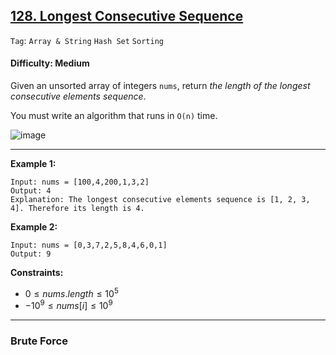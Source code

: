 ## [128. Longest Consecutive Sequence](https://leetcode.com/problems/longest-consecutive-sequence)

```Tag```: ```Array & String``` ```Hash Set``` ```Sorting```

#### Difficulty: Medium

Given an unsorted array of integers ```nums```, return _the length of the longest consecutive elements sequence_.

You must write an algorithm that runs in ```O(n)``` time.

![image](https://github.com/quananhle/Python/assets/35042430/ba7c4e55-67d8-4a2c-8f5c-f13ab21ab459)

---

__Example 1:__
```
Input: nums = [100,4,200,1,3,2]
Output: 4
Explanation: The longest consecutive elements sequence is [1, 2, 3, 4]. Therefore its length is 4.
```

__Example 2:__
```
Input: nums = [0,3,7,2,5,8,4,6,0,1]
Output: 9
```

__Constraints:__

- $0 \le nums.length \le 10^5$
- $-10^9 \le nums[i] \le 10^9$

---

### Brute Force

```Python

```

